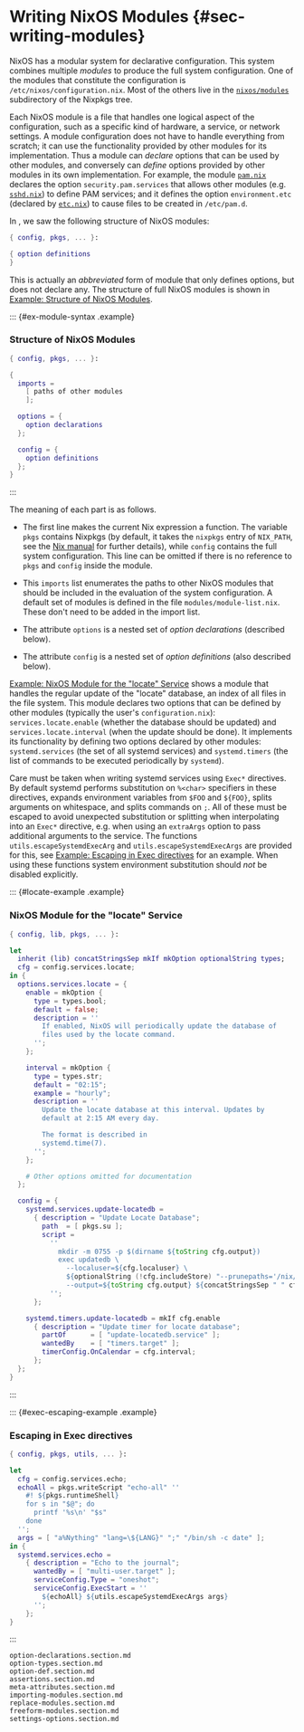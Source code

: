 # Writing NixOS Modules {#sec-writing-modules}

NixOS has a modular system for declarative configuration. This system
combines multiple *modules* to produce the full system configuration.
One of the modules that constitute the configuration is
`/etc/nixos/configuration.nix`. Most of the others live in the
[`nixos/modules`](https://github.com/NixOS/nixpkgs/tree/master/nixos/modules)
subdirectory of the Nixpkgs tree.

Each NixOS module is a file that handles one logical aspect of the
configuration, such as a specific kind of hardware, a service, or
network settings. A module configuration does not have to handle
everything from scratch; it can use the functionality provided by other
modules for its implementation. Thus a module can *declare* options that
can be used by other modules, and conversely can *define* options
provided by other modules in its own implementation. For example, the
module
[`pam.nix`](https://github.com/NixOS/nixpkgs/blob/master/nixos/modules/security/pam.nix)
declares the option `security.pam.services` that allows other modules (e.g.
[`sshd.nix`](https://github.com/NixOS/nixpkgs/blob/master/nixos/modules/services/networking/ssh/sshd.nix))
to define PAM services; and it defines the option `environment.etc` (declared by
[`etc.nix`](https://github.com/NixOS/nixpkgs/blob/master/nixos/modules/system/etc/etc.nix))
to cause files to be created in `/etc/pam.d`.

In [](#sec-configuration-syntax), we saw the following structure of
NixOS modules:

```nix
{ config, pkgs, ... }:

{ option definitions
}
```

This is actually an *abbreviated* form of module that only defines
options, but does not declare any. The structure of full NixOS modules
is shown in [Example: Structure of NixOS Modules](#ex-module-syntax).

::: {#ex-module-syntax .example}
### Structure of NixOS Modules
```nix
{ config, pkgs, ... }:

{
  imports =
    [ paths of other modules
    ];

  options = {
    option declarations
  };

  config = {
    option definitions
  };
}
```
:::

The meaning of each part is as follows.

-   The first line makes the current Nix expression a function. The variable
    `pkgs` contains Nixpkgs (by default, it takes the `nixpkgs` entry of
    `NIX_PATH`, see the [Nix manual](https://nixos.org/manual/nix/stable/#sec-common-env)
    for further details), while `config` contains the full system
    configuration. This line can be omitted if there is no reference to
    `pkgs` and `config` inside the module.

-   This `imports` list enumerates the paths to other NixOS modules that
    should be included in the evaluation of the system configuration. A
    default set of modules is defined in the file `modules/module-list.nix`.
    These don't need to be added in the import list.

-   The attribute `options` is a nested set of *option declarations*
    (described below).

-   The attribute `config` is a nested set of *option definitions* (also
    described below).

[Example: NixOS Module for the "locate" Service](#locate-example)
shows a module that handles the regular update of the "locate" database,
an index of all files in the file system. This module declares two
options that can be defined by other modules (typically the user's
`configuration.nix`): `services.locate.enable` (whether the database should
be updated) and `services.locate.interval` (when the update should be done).
It implements its functionality by defining two options declared by other
modules: `systemd.services` (the set of all systemd services) and
`systemd.timers` (the list of commands to be executed periodically by
`systemd`).

Care must be taken when writing systemd services using `Exec*` directives. By
default systemd performs substitution on `%<char>` specifiers in these
directives, expands environment variables from `$FOO` and `${FOO}`, splits
arguments on whitespace, and splits commands on `;`. All of these must be escaped
to avoid unexpected substitution or splitting when interpolating into an `Exec*`
directive, e.g. when using an `extraArgs` option to pass additional arguments to
the service. The functions `utils.escapeSystemdExecArg` and
`utils.escapeSystemdExecArgs` are provided for this, see [Example: Escaping in
Exec directives](#exec-escaping-example) for an example. When using these
functions system environment substitution should *not* be disabled explicitly.

::: {#locate-example .example}
### NixOS Module for the "locate" Service
```nix
{ config, lib, pkgs, ... }:

let
  inherit (lib) concatStringsSep mkIf mkOption optionalString types;
  cfg = config.services.locate;
in {
  options.services.locate = {
    enable = mkOption {
      type = types.bool;
      default = false;
      description = ''
        If enabled, NixOS will periodically update the database of
        files used by the locate command.
      '';
    };

    interval = mkOption {
      type = types.str;
      default = "02:15";
      example = "hourly";
      description = ''
        Update the locate database at this interval. Updates by
        default at 2:15 AM every day.

        The format is described in
        systemd.time(7).
      '';
    };

    # Other options omitted for documentation
  };

  config = {
    systemd.services.update-locatedb =
      { description = "Update Locate Database";
        path  = [ pkgs.su ];
        script =
          ''
            mkdir -m 0755 -p $(dirname ${toString cfg.output})
            exec updatedb \
              --localuser=${cfg.localuser} \
              ${optionalString (!cfg.includeStore) "--prunepaths='/nix/store'"} \
              --output=${toString cfg.output} ${concatStringsSep " " cfg.extraFlags}
          '';
      };

    systemd.timers.update-locatedb = mkIf cfg.enable
      { description = "Update timer for locate database";
        partOf      = [ "update-locatedb.service" ];
        wantedBy    = [ "timers.target" ];
        timerConfig.OnCalendar = cfg.interval;
      };
  };
}
```
:::

::: {#exec-escaping-example .example}
### Escaping in Exec directives
```nix
{ config, pkgs, utils, ... }:

let
  cfg = config.services.echo;
  echoAll = pkgs.writeScript "echo-all" ''
    #! ${pkgs.runtimeShell}
    for s in "$@"; do
      printf '%s\n' "$s"
    done
  '';
  args = [ "a%Nything" "lang=\${LANG}" ";" "/bin/sh -c date" ];
in {
  systemd.services.echo =
    { description = "Echo to the journal";
      wantedBy = [ "multi-user.target" ];
      serviceConfig.Type = "oneshot";
      serviceConfig.ExecStart = ''
        ${echoAll} ${utils.escapeSystemdExecArgs args}
      '';
    };
}
```
:::

```{=include=} sections
option-declarations.section.md
option-types.section.md
option-def.section.md
assertions.section.md
meta-attributes.section.md
importing-modules.section.md
replace-modules.section.md
freeform-modules.section.md
settings-options.section.md
```
